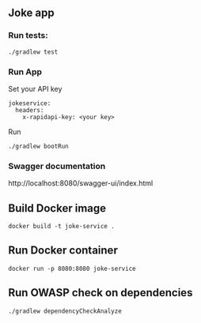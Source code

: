 ## Joke app


### Run tests:
````./gradlew test````


### Run App
Set your API key
````
jokeservice:
  headers:
    x-rapidapi-key: <your key>
````
Run

```./gradlew bootRun```


### Swagger documentation
http://localhost:8080/swagger-ui/index.html


## Build Docker image
```docker build -t joke-service .```

## Run Docker container
```docker run -p 8080:8080 joke-service```


## Run OWASP check on dependencies
```./gradlew dependencyCheckAnalyze```